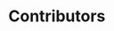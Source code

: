 # Contributors

<script setup>
import { VPTeamMembers } from "vitepress/theme"

const contributors = [
    {
        avatar: "https://github.com/0x15ba88ff.png",
        name: "Pascal Nkornyui",
        title: "Lead Developer",
        links: [
            { icon: "github", link: "https://github.com/0x15ba88ff" },
            { icon: "x", link: "https://x.com/0x15BA88FF" }
        ]
    },
    {
        avatar: "https://github.com/airrstorm.png",
        name: "Earl Asamoah",
        title: "AI & Systems Developer",
        links: [
            { icon: "github", link: "https://github.com/airrstorm" }
        ]
    },
    {
        avatar: "https://github.com/Jeffrey-Osei-Tawiah.png",
        name: "Jeffrey Osei Tawiah",
        title: "Core Contributor",
        links: [
            { icon: "github", link: "https://github.com/Jeffrey-Osei-Tawiah" }
        ]
    }
]
</script>

<VPTeamMembers size="small" :members="contributors" />

